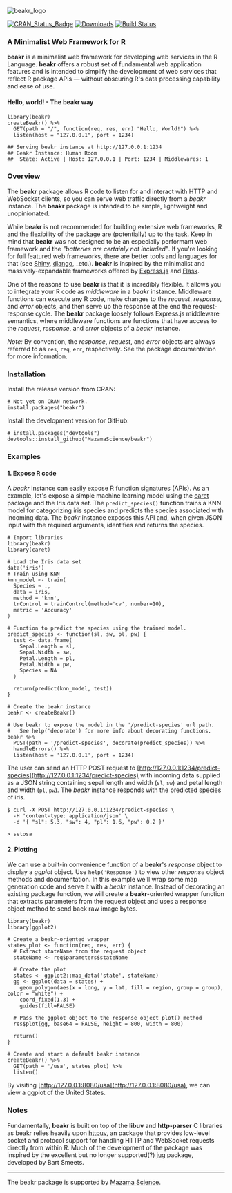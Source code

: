

![beakr_logo](https://cdn3.imggmi.com/uploads/2019/10/16/f74987f8804a4512f70e0e8d17f05983-full.png)

[![CRAN\_Status\_Badge](http://www.r-pkg.org/badges/version/AirSensor)](https://cran.r-project.org/package=beakr)
[![Downloads](http://cranlogs.r-pkg.org/badges/AirSensor)](https://cran.r-project.org/package=beakr)
[![Build Status](https://travis-ci.org/MazamaScience/AirSensor.svg?branch=master)](https://travis-ci.org/MazamaScience/beakr)


### A Minimalist Web Framework for R

**beakr** is a minimalist web framework for developing web services in the R Language.
**beakr** offers a robust set of fundamental web application features and is 
intended to simplify the development of web services that reflect R package APIs 
— without obscuring R's data processing capability and ease of use.

#### Hello, world! - The beakr way

```
library(beakr)
createBeakr() %>% 
  GET(path = "/", function(req, res, err) "Hello, World!") %>% 
  listen(host = "127.0.0.1", port = 1234) 
```
```
## Serving beakr instance at http://127.0.0.1:1234
## Beakr Instance: Human Room
##  State: Active | Host: 127.0.0.1 | Port: 1234 | Middlewares: 1
```

### Overview

The **beakr** package allows R code to listen for and interact with HTTP and 
WebSocket clients, so you can serve web traffic directly from a _beakr_ 
instance. The **beakr** package is intended to be simple, lightweight and 
unopinionated.  

While **beakr** is not recommended for building extensive web frameworks, R and the 
flexibility of the package are (potentially) up to the task. Keep in mind that
**beakr** was not designed to be an especially performant web framework and the 
_"batteries are certainly not included"_. If you're looking for full featured 
web frameworks, there are better tools and languages for that (see 
[Shiny](https://shiny.rstudio.com), 
[django](https://www.djangoproject.com), 
_etc.). **beakr** is inspired by the minimalist and massively-expandable 
frameworks offered by 
[Express.js](https://expressjs.com) and 
[Flask](https://palletsprojects.com/p/flask/). 

One of the reasons to use **beakr** is that it is incredibly flexible. It allows
you to integrate your R code as _middleware_ in a _beakr_ instance. Middleware 
functions can execute any R code, make changes to the _request_, _response_, and
_error_ objects, and then serve up the response at the end the request-response 
cycle. The **beakr** package loosely follows Express.js middleware semantics, 
where middleware functions are functions that have access to the _request_, 
_response_, and _error_ objects of a _beakr_ instance.

_Note:_ By convention, the _response_, _request_, and _error_ objects are always 
referred to as `res`, `req`, `err`, respectively. See the package documentation 
for more information.

### Installation

Install the release version from CRAN:

```
# Not yet on CRAN network. 
install.packages("beakr")
```

Install the development version for GitHub: 

```
# install.packages("devtools")
devtools::install_github("MazamaScience/beakr")
```

### Examples

#### 1. Expose R code 

A _beakr_ instance can easily expose R function signatures (APIs). As an 
example, let's expose a simple machine learning model using the 
[caret](https://github.com/topepo/caret) package and the Iris data set. The
`predict_species()` function trains a KNN model for categorizing iris species
and  predicts the species associated with incoming data. The _beakr_
instance exposes this API and, when given JSON input with 
the required arguments, identifies and returns the species.

```
# Import libraries 
library(beakr)
library(caret)

# Load the Iris data set 
data('iris')
# Train using KNN
knn_model <- train(
  Species ~ ., 
  data = iris, 
  method = 'knn', 
  trControl = trainControl(method='cv', number=10), 
  metric = 'Accuracy'
)

# Function to predict the species using the trained model. 
predict_species <- function(sl, sw, pl, pw) {
  test <- data.frame(
    Sepal.Length = sl, 
    Sepal.Width = sw, 
    Petal.Length = pl, 
    Petal.Width = pw, 
    Species = NA
  )
                      
  return(predict(knn_model, test))
}

# Create the beakr instance 
beakr <- createBeakr()

# Use beakr to expose the model in the '/predict-species' url path. 
#   See help('decorate') for more info about decorating functions. 
beakr %>%  
  POST(path = '/predict-species', decorate(predict_species)) %>% 
  handleErrors() %>% 
  listen(host = '127.0.0.1', port = 1234)
```

The user can send an HTTP POST request to 
[http://127.0.0.1:1234/predict-species](http://127.0.0.1:1234/predict-species) 
with incoming data supplied as a JSON string containing sepal length and width 
(`sl`, `sw`) and petal length and width (`pl`, `pw`). The _beakr_ instance 
responds with the predicted species of iris. 

```
$ curl -X POST http://127.0.0.1:1234/predict-species \
  -H 'content-type: application/json' \
  -d '{ "sl": 5.3, "sw": 4, "pl": 1.6, "pw": 0.2 }'
  
> setosa
```

#### 2. Plotting

We can use a built-in convenience function of a **beakr**'s _response_ object to 
display a _ggplot_ object. Use `help('Response')` to view other _response_ object 
methods and documentation.  In this example we'll wrap some map generation code 
and serve it with a _beakr_ instance.  Instead of decorating an existing package function, 
we will create a **beakr**-oriented wrapper function that extracts parameters from
the request object and uses a response object method to send back raw image bytes.

```
library(beakr)
library(ggplot2)

# Create a beakr-oriented wrapper
states_plot <- function(req, res, err) {
  # Extract stateName from the request object
  stateName <- req$parameters$stateName
  
  # Create the plot
  states <- ggplot2::map_data('state', stateName)
  gg <- ggplot(data = states) + 
    geom_polygon(aes(x = long, y = lat, fill = region, group = group), color = "white") + 
    coord_fixed(1.3) +
    guides(fill=FALSE) 
  
  # Pass the ggplot object to the response object plot() method 
  res$plot(gg, base64 = FALSE, height = 800, width = 800)
  
  return()
}

# Create and start a default beakr instance
createBeakr() %>% 
  GET(path = '/usa', states_plot) %>% 
  listen()

```

By visiting [http://127.0.0.1:8080/usa](http://127.0.0.1:8080/usa), we can view 
a ggplot of the United States.

### Notes

Fundamentally, **beakr** is built on top of the **libuv** and **http-parser** C 
libraries as beakr relies heavily upon [httpuv](https://github.com/rstudio/httpuv), 
an package that provides low-level socket and protocol support for handling HTTP 
and WebSocket requests directly from within R. Much of the development of the 
package was inspired by the excellent but no longer supported(?) 
[jug](https://github.com/Bart6114/jug) package, developed by Bart Smeets.

---- 

The beakr package is supported by [Mazama Science](http://mazamascience.com/).
